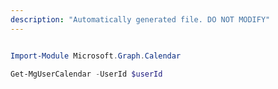 ```yaml
---
description: "Automatically generated file. DO NOT MODIFY"
---
```


```powershell

Import-Module Microsoft.Graph.Calendar

Get-MgUserCalendar -UserId $userId

```